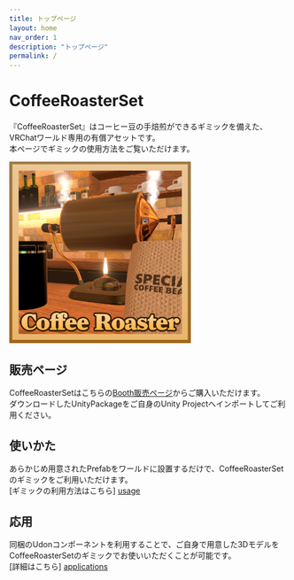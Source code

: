 ```yaml
---
title: トップページ
layout: home
nav_order: 1
description: "トップページ"
permalink: /
---
```


# CoffeeRoasterSet

『CoffeeRoasterSet』はコーヒー豆の手焙煎ができるギミックを備えた、VRChatワールド専用の有償アセットです。  
本ページでギミックの使用方法をご覧いただけます。

<img src="/assets/images/thumbnail.png" width="65%">


## 販売ページ

CoffeeRoasterSetはこちらの<a href="https://cultnhut.booth.pm/items/6861803" target="_blank" rel="noopener noreferrer">Booth販売ページ</a>からご購入いただけます。  
ダウンロードしたUnityPackageをご自身のUnity Projectへインポートしてご利用ください。


## 使いかた

あらかじめ用意されたPrefabをワールドに設置するだけで、CoffeeRoasterSetのギミックをご利用いただけます。  
[ギミックの利用方法はこちら] [usage]


## 応用

同梱のUdonコンポーネントを利用することで、ご自身で用意した3DモデルをCoffeeRoasterSetのギミックでお使いいただくことが可能です。  
[詳細はこちら] [applications]



[usage]: /docs/usage
[applications]: /docs/applications

